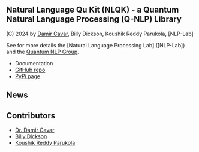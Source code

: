 ## Natural Language Qu Kit (NLQK) - a Quantum Natural Language Processing (Q-NLP) Library

(C) 2024 by [Damir Cavar], Billy Dickson, Koushik Reddy Parukola, [NLP-Lab]

See for more details the [Natural Language Processing Lab] ([NLP-Lab]) and the [Quantum NLP Group](https://nlp-lab.org/quantumnlp/).


- Documentation
- [GitHub repo](https://github.com/dcavar/nlqk)
- [PyPi page](https://pypi.org/project/nlqk/)



## News





## Contributors

- [Dr. Damir Cavar](http://damir.cavar.me/)
- [Billy Dickson](https://www.linkedin.com/in/billy-dickson/)
- [Koushik Reddy Parukola](https://www.linkedin.com/in/koushik-reddy-parukola/)




[Damir Cavar]: http://damir.cavar.me/ "Damir Cavar"
[Dr. Damir Cavar]: https://luddy.indiana.edu/contact/profile/?Damir_Cavar "Damir Cavar"
[Fluree]: https://flur.ee/ "Fluree"
[Python]: https://www.python.org/ "Python"
[Rust]: https://www.rust-lang.org/ "Rust Language"
[AllegroGraph]: https://allegrograph.com/ "AllegroGraph"
[GraphDB]: https://www.ontotext.com/products/graphdb/ "GraphDB"
[Neo4j]: https://neo4j.com/ "Neo4j"
[Apache Jena]: https://jena.apache.org/ "Apache Jena"
[oxigraph]: https://github.com/oxigraph/ "oxigraph"
[NLP]: https://en.wikipedia.org/wiki/Natural_language_processing "Natural Language Processing"
[Natural Language Processing]: https://en.wikipedia.org/wiki/Natural_language_processing "Natural Language Processing"
[AI]: https://en.wikipedia.org/wiki/Artificial_intelligence "Artificial Intelligence"
[Artificial Intelligence]: https://en.wikipedia.org/wiki/Artificial_intelligence "Artificial Intelligence"
[ML]: https://en.wikipedia.org/wiki/Machine_learning "Machine Learning"
[Machine Learning]: https://en.wikipedia.org/wiki/Machine_learning "Machine Learning"
[ROS]: https://www.ros.org/ "Robot Operating System"
[Robot Ooperating System]: https://www.ros.org/ "Robot Operating System"

